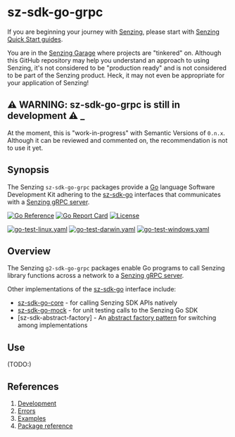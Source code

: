 # sz-sdk-go-grpc

If you are beginning your journey with [Senzing],
please start with [Senzing Quick Start guides].

You are in the [Senzing Garage] where projects are "tinkered" on.
Although this GitHub repository may help you understand an approach to using Senzing,
it's not considered to be "production ready" and is not considered to be part of the Senzing product.
Heck, it may not even be appropriate for your application of Senzing!

## :warning: WARNING: sz-sdk-go-grpc is still in development :warning: _

At the moment, this is "work-in-progress" with Semantic Versions of `0.n.x`.
Although it can be reviewed and commented on,
the recommendation is not to use it yet.

## Synopsis

The Senzing `sz-sdk-go-grpc` packages provide a [Go]
language Software Development Kit adhering to the
[sz-sdk-go] interfaces that communicates with a [Senzing gRPC server].

[![Go Reference](https://pkg.go.dev/badge/github.com/senzing-garage/g2-sdk-go-grpc.svg)](https://pkg.go.dev/github.com/senzing-garage/g2-sdk-go-grpc)
[![Go Report Card](https://goreportcard.com/badge/github.com/senzing-garage/g2-sdk-go-grpc)](https://goreportcard.com/report/github.com/senzing-garage/g2-sdk-go-grpc)
[![License](https://img.shields.io/badge/License-Apache2-brightgreen.svg)](https://github.com/senzing-garage/g2-sdk-go-grpc/blob/main/LICENSE)

[![go-test-linux.yaml](https://github.com/senzing-garage/g2-sdk-go-grpc/actions/workflows/go-test-linux.yaml/badge.svg)](https://github.com/senzing-garage/g2-sdk-go-grpc/actions/workflows/go-test-linux.yaml)
[![go-test-darwin.yaml](https://github.com/senzing-garage/g2-sdk-go-grpc/actions/workflows/go-test-darwin.yaml/badge.svg)](https://github.com/senzing-garage/g2-sdk-go-grpc/actions/workflows/go-test-darwin.yaml)
[![go-test-windows.yaml](https://github.com/senzing-garage/g2-sdk-go-grpc/actions/workflows/go-test-windows.yaml/badge.svg)](https://github.com/senzing-garage/g2-sdk-go-grpc/actions/workflows/go-test-windows.yaml)

## Overview

The Senzing `g2-sdk-go-grpc` packages enable Go programs to call Senzing library functions
across a network to a
[Senzing gRPC server](https://github.com/senzing-garage/servegrpc).

Other implementations of the [sz-sdk-go]
interface include:

- [sz-sdk-go-core] - for calling Senzing SDK APIs natively
- [sz-sdk-go-mock] - for unit testing calls to the Senzing Go SDK
- [sz-sdk-abstract-factory] - An [abstract factory pattern] for switching among implementations

## Use

(TODO:)

## References

1. [Development]
1. [Errors]
1. [Examples]
1. [Package reference]

[abstract factory pattern]: https://en.wikipedia.org/wiki/Abstract_factory_pattern
[Development]: docs/development.md
[Errors]: docs/errors.md
[Examples]: docs/examples.md
[Go]: https://go.dev/
[Package reference]: https://pkg.go.dev/github.com/senzing-garage/sz-sdk-go-core
[Senzing Garage]: https://github.com/senzing-garage-garage
[Senzing gRPC server]: https://github.com/senzing-garage/servegrpc
[Senzing Quick Start guides]: https://docs.senzing.com/quickstart/
[Senzing]: https://senzing.com/
[sz-sdk-go-core]: https://github.com/senzing-garage/sz-sdk-go-core
[sz-sdk-go-mock]: https://github.com/senzing-garage/sz-sdk-go-mock
[sz-sdk-go]: https://github.com/senzing-garage/sz-sdk-go
